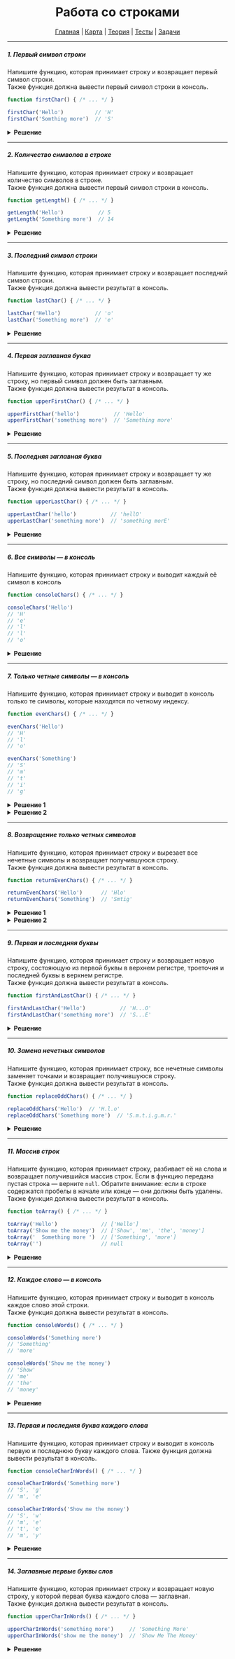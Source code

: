 <div align="center">

# Работа со строками

[Главная](https://github.com/dollaween/junior-roadmap/)
|
[Карта](/roadmap/README.md)
|
[Теория](/theory/README.md)
|
[Тесты](/tests/README.md)
|
[Задачи](/tasks/README.md)

</div>

---

##### 1. Первый символ строки

Напишите функцию, которая принимает строку и возвращает первый символ строки.  
Также функция должна вывести первый символ строки в консоль.

```js
function firstChar() { /* ... */ }

firstChar('Hello')          // 'H'
firstChar('Somthing more')  // 'S'
```

<details><summary><b>Решение</b></summary>
<p>

```js
function firstChar(str) {
  const result = str[0]
  console.log(result)
  return result
}
```

</p>
</details>


---

##### 2. Количество символов в строке

Напишите функцию, которая принимает строку и возвращает количество символов в строке.  
Также функция должна вывести первый символ строки в консоль.

```js
function getLength() { /* ... */ }

getLength('Hello')           // 5
getLength('Something more')  // 14
```

<details><summary><b>Решение</b></summary>
<p>

```js
function getLength(str) {
  const result = str.length
  console.log(result)
  return result
}
```

</p>
</details>

---

##### 3. Последний символ строки

Напишите функцию, которая принимает строку и возвращает последний символ строки.  
Также функция должна вывести результат в консоль.

```js
function lastChar() { /* ... */ }

lastChar('Hello')           // 'o'
lastChar('Something more')  // 'e'
```

<details><summary><b>Решение</b></summary>
<p>

```js
function lastChar(str) {
  const length = str.length
  const result = str[length - 1]
  console.log(result)
  return result
}
```

</p>
</details>

---

##### 4. Первая заглавная буква

Напишите функцию, которая принимает строку и возвращает ту же строку, но первый символ должен быть заглавным.  
Также функция должна вывести результат в консоль.

```js
function upperFirstChar() { /* ... */ }

upperFirstChar('hello')           // 'Hello'
upperFirstChar('something more')  // 'Something more'
```

<details><summary><b>Решение</b></summary>
<p>

```js
function upperFirstChar(str) {
  const firstChar = str[0].toUpperCase()
  const restChars = str.slice(1)
  const result = firstChar + restChars
  console.log(result)
  return result
}
```

</p>
</details>

---

##### 5. Последняя заглавная буква

Напишите функцию, которая принимает строку и возвращает ту же строку, но последний символ должен быть заглавным.  
Также функция должна вывести результат в консоль.

```js
function upperLastChar() { /* ... */ }

upperLastChar('hello')           // 'hellO'
upperLastChar('something more')  // 'something morE'
```

<details><summary><b>Решение</b></summary>
<p>

```js
function upperLastChar(str) {
  const lastChar = str[str.length - 1].toUpperCase()
  const restChars = str.slice(0, str.length - 1)
  const result = restChars + lastChar
  console.log(result)
  return result
}
```

</p>
</details>

---

##### 6. Все символы — в консоль

Напишите функцию, которая принимает строку и выводит каждый её символ в консоль

```js
function consoleChars() { /* ... */ }

consoleChars('Hello')
// 'H'
// 'e'
// 'l'
// 'l'
// 'o'
```

<details><summary><b>Решение</b></summary>
<p>

```js
function consoleChars(str) {
  for (let i = 0; i < str.length; i++) {
    console.log(str[i])
  }
}
```

</p>
</details>

---

##### 7. Только четные символы — в консоль

Напишите функцию, которая принимает строку и выводит в консоль только те символы, которые находятся по четному индексу.

```js
function evenChars() { /* ... */ }

evenChars('Hello')
// 'H'
// 'l'
// 'o'

evenChars('Something')
// 'S'
// 'm'
// 't'
// 'i'
// 'g'
```

<details><summary><b>Решение 1</b></summary>
<p>

```js
function evenChars(str) {
  for (let i = 0; i < str.length; i++) {
    if (i % 2 === 0) {
      console.log(str[i])
    }
  }
}
```

</p>
</details>

<details><summary><b>Решение 2</b></summary>
<p>

```js
function evenChars(str) {
  for (let i = 0; i < str.length; i += 2) {
    console.log(str[i])
  }
}
```

</p>
</details>

---

##### 8. Возвращение только четных символов

Напишите функцию, которая принимает строку и вырезает все нечетные символы и возвращает получившуюся строку.  
Также функция должна вывести результат в консоль.

```js
function returnEvenChars() { /* ... */ }

returnEvenChars('Hello')      // 'Hlo'
returnEvenChars('Something')  // 'Smtig'
```

<details><summary><b>Решение 1</b></summary>
<p>

```js
function returnEvenChars(str) {
  let result = ''

  for (let i = 0; i < str.length; i++) {
    if (i % 2 === 0) {
      result += str[i]
    }
  }
  
  console.log(result)

  return result
}
```

</p>
</details>

<details><summary><b>Решение 2</b></summary>
<p>

```js
function returnEvenChars(str) {
  let result = ''

  for (let i = 0; i < str.length; i += 2) {
    result += str[i]
  }
  
  console.log(result)

  return result
}
```

</p>
</details>

---

##### 9. Первая и последняя буквы

Напишите функцию, которая принимает строку и возвращает новую строку, состояющую из первой буквы в верхнем регистре, троеточия и последней буквы в верхнем регистре.  
Также функция должна вывести результат в консоль.

```js
function firstAndLastChar() { /* ... */ }

firstAndLastChar('Hello')           // 'H...O'
firstAndLastChar('something more')  // 'S...E'
```

<details><summary><b>Решение</b></summary>
<p>

```js
function firstAndLastChar(str) {
  const firstChar = str[0].toUpperCase()
  const lastChar = str[str.length - 1].toUpperCase()
  const result = firstChar + '...' + lastChar

  console.log(result)

  return result
}
```

</p>
</details>

---

##### 10. Замена нечетных символов

Напишите функцию, которая принимает строку, все нечетные символы заменяет точками и возвращает получившуюся строку.  
Также функция должна вывести результат в консоль.

```js
function replaceOddChars() { /* ... */ }

replaceOddChars('Hello')  // 'H.l.o'
replaceOddChars('Something more')  // 'S.m.t.i.g.m.r.'
```

<details><summary><b>Решение</b></summary>
<p>

```js
function replaceOddChars(str) {
  let result = ''
  
  for (let i = 0; i < str.length; i++) {
    if (i % 2 === 0) {
      result += str[i]
    } else {
      result += '.'
    }
  }
  
  console.log(result)
  
  return result
}
```

</p>
</details>

---

##### 11. Массив строк

Напишите функцию, которая принимает строку, разбивает её на слова и возвращает получившийся массив строк. Если в функцию передана пустая строка — верните `null`. Обратите внимание: если в строке содержатся пробелы в начале или конце — они должны быть удалены.    
Также функция должна вывести результат в консоль.

```js
function toArray() { /* ... */ }

toArray('Hello')              // ['Hello']
toArray('Show me the money')  // ['Show', 'me', 'the', 'money']
toArray('  Something more ')  // ['Something', 'more']
toArray('')                   // null
```

<details><summary><b>Решение</b></summary>
<p>

```js
function toArray(str) {
  if (str.length === 0) {
    return null
  }

  const trimmedStr = str.trim()
  const result = trimmedStr.split(' ')
  console.log(result)
  return result
}
```

</p>
</details>

---

##### 12. Каждое слово — в консоль

Напишите функцию, которая принимает строку и выводит в консоль каждое слово этой строки.  
Также функция должна вывести результат в консоль.

```js
function consoleWords() { /* ... */ }

consoleWords('Something more')
// 'Something'
// 'more'

consoleWords('Show me the money')
// 'Show'
// 'me'
// 'the'
// 'money'
```

<details><summary><b>Решение</b></summary>
<p>

```js
function consoleWords(str) {
  const arr = str.split(' ')

  for (let i = 0; i < arr.length; i++) {
    console.log(arr[i])
  }
}
```

</p>
</details>

---

##### 13. Первая и последняя буква каждого слова

Напишите функцию, которая принимает строку и выводит в консоль первую и последнюю букву каждого слова.
Также функция должна вывести результат в консоль.

```js
function consoleCharInWords() { /* ... */ }

consoleCharInWords('Something more')
// 'S', 'g'
// 'm', 'e'

consoleCharInWords('Show me the money')
// 'S', 'w'
// 'm', 'e'
// 't', 'e'
// 'm', 'y'
```

<details><summary><b>Решение</b></summary>
<p>

```js
function consoleCharInWords(str) {
  const arr = str.split(' ')
  
  for (let i = 0; i < str.length; i++) {
    const firstChar = arr[i][0]
    const length = arr[i].length
    const lastChar = arr[i][length - 1]
    console.log(firstChar, lastChar)
  }
}
```

</p>
</details>


---

##### 14. Заглавные первые буквы слов

Напишите функцию, которая принимает строку и возвращает новую строку, у которой первая буква каждого слова — заглавная.  
Также функция должна вывести результат в консоль.

```js
function upperCharInWords() { /* ... */ }

upperCharInWords('something more')     // 'Something More'
upperCharInWords('show me the money')  // 'Show Me The Money'
```

<details><summary><b>Решение</b></summary>
<p>

```js
function upperCharInWords(str) {
  const arr = str.split(' ')

  for (let i = 0; i < arr.length; i++) {
    arr[i] = arr[i][0].toUpperCase() + arr[i].slice(1)
  }

  const result = arr.join(' ')
  console.log(result)

  return result
}
```

</p>
</details>




























